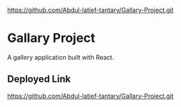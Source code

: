 
https://github.com/Abdul-latief-tantary/Gallary-Project.git
# Gallary Project

A gallery application built with React.

## Deployed Link

https://github.com/Abdul-latief-tantary/Gallary-Project.git

